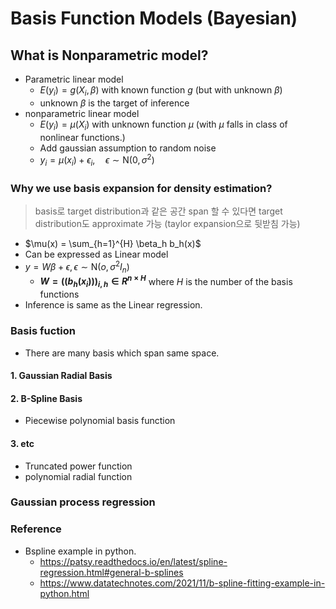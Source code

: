 # Basis Function Models (Bayesian)
## What is Nonparametric model?
- Parametric linear model
  - $E(y_i) = g(X_i, \beta)$ with known function $g$ (but with unknown $\beta$)
  - unknown $\beta$ is the target of inference
- nonparametric linear model
  - $E(y_i) = \mu(X_i)$ with unknown function $\mu$ (with $\mu$ falls in class of nonlinear functions.)
  - Add gaussian assumption to random noise
  - $y_i = \mu(x_i) + \epsilon_i, \quad \epsilon \sim \text{N}(0, \sigma^2)$
  
### Why we use basis expansion for density estimation?
> basis로 target distribution과 같은 공간 span 할 수 있다면 target distribution도 approximate 가능 (taylor expansion으로 뒷받침 가능)  

- $\mu(x) = \sum_{h=1}^{H} \beta_h b_h(x)$
- Can be expressed as Linear model
- $y = W\beta + \epsilon, \epsilon \sim \text{N}(o, \sigma^2 I_n)$
  - **$W = ((b_h(x_i)))_{i, h} \in R^{n \times H}$** where $H$ is the number of the basis functions 
- Inference is same as the Linear regression.

### Basis fuction
- There are many basis which span same space. 

#### 1. Gaussian Radial Basis
#### 2. B-Spline Basis
- Piecewise polynomial basis function
#### 3. etc
- Truncated power function
- polynomial radial function


### Gaussian process regression


### Reference
- Bspline example in python. 
   - https://patsy.readthedocs.io/en/latest/spline-regression.html#general-b-splines
   - https://www.datatechnotes.com/2021/11/b-spline-fitting-example-in-python.html
